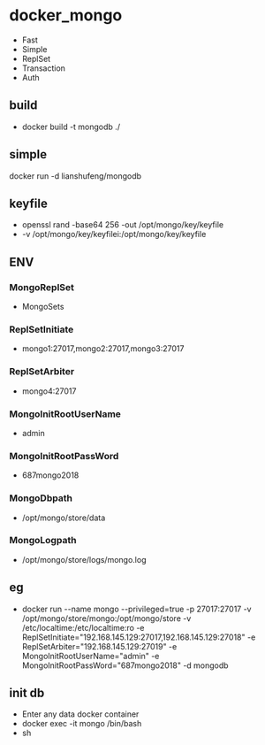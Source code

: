 # docker_mongo
- Fast
- Simple
- ReplSet
- Transaction
- Auth

## build
- docker build -t mongodb ./ 

## simple 
docker run -d lianshufeng/mongodb

## keyfile
- openssl rand -base64 256 -out /opt/mongo/key/keyfile
- -v /opt/mongo/key/keyfilei:/opt/mongo/key/keyfile

## ENV 
### MongoReplSet 
- MongoSets
### ReplSetInitiate
- mongo1:27017,mongo2:27017,mongo3:27017
### ReplSetArbiter
- mongo4:27017
### MongoInitRootUserName
- admin
### MongoInitRootPassWord
- 687mongo2018
### MongoDbpath
- /opt/mongo/store/data
### MongoLogpath
- /opt/mongo/store/logs/mongo.log

## eg
- docker run 
--name mongo 
--privileged=true 
-p 27017:27017 
-v /opt/mongo/store/mongo:/opt/mongo/store 
-v /etc/localtime:/etc/localtime:ro 
-e ReplSetInitiate="192.168.145.129:27017,192.168.145.129:27018" 
-e ReplSetArbiter="192.168.145.129:27019" 
-e MongoInitRootUserName="admin" 
-e MongoInitRootPassWord="687mongo2018" 
-d mongodb 




## init db
- Enter any data docker container
- docker  exec -it mongo /bin/bash
- sh 
